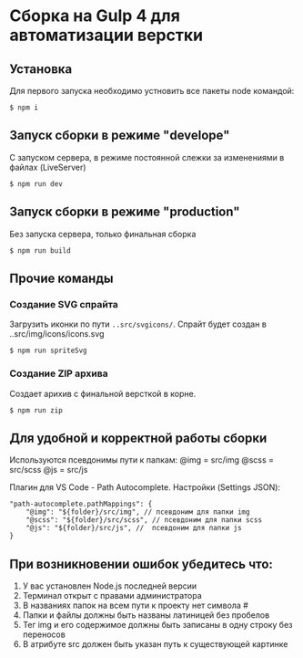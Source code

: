# Сборка на Gulp 4 для автоматизации верстки

## Установка
Для первого запуска необходимо устновить все пакеты node командой:
```
$ npm i
```

## Запуск сборки в режиме "develope"
С запуском сервера, в режиме постоянной слежки за изменениями в файлах (LiveServer)
```
$ npm run dev
```

## Запуск сборки в режиме "production"
Без запуска сервера, только финальная сборка
```
$ npm run build
```

## Прочие команды

### Создание SVG спрайта
Загрузить иконки по пути ```..src/svgicons/```. Спрайт будет создан в ..src/img/icons/icons.svg
```
$ npm run spriteSvg
```

### Создание ZIP архива
Создает арихив с финальной версткой в корне.
```
$ npm run zip
```

## Для удобной и корректной работы сборки
Используются псевдонимы пути к папкам:
@img = src/img
@scss = src/scss
@js = src/js

Плагин для VS Code - Path Autocomplete.
Настройки (Settings JSON):
```
"path-autocomplete.pathMappings": {
	"@img": "${folder}/src/img", // псевдоним для папки img
	"@scss": "${folder}/src/scss", // псевдоним для папки scss
	"@js": "${folder}/src/js", //  псевдоним для папки js
}
```

## При возникновении ошибок убедитесь что:
1) У вас установлен Node.js последней версии
2) Терминал открыт с правами администратора
3) В названиях папок на всем пути к проекту нет символа #
4) Папки и файлы должны быть названы латиницей без пробелов
5) Тег img и его содержимое должны быть записаны в одну строку без переносов
6) В атрибуте src должен быть указан путь к существующей картинке
